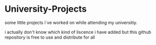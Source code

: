 # University-Projects
some little projects i`ve worked on while attending my universitiy.

i actually don't know which kind of liscence i have added but this github repository is free to use and distribute for all
